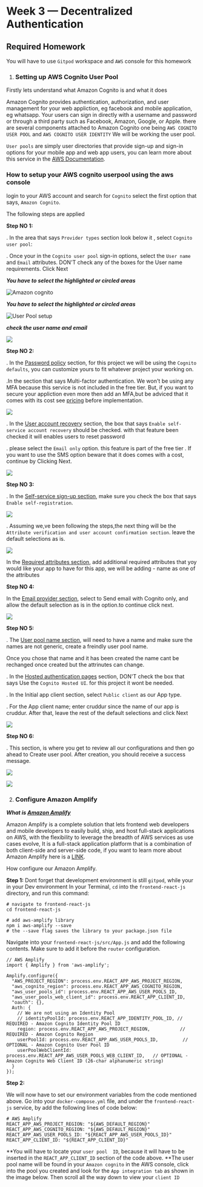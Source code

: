 # Week 3 — Decentralized Authentication

## Required Homework

You will have to use `Gitpod` workspace  and  `AWS` console for this homework


1. ### Setting up AWS Cognito User Pool


Firstly lets understand what Amazon Cognito is and what it does

Amazon Cognito provides authentication, authorization, and user management for your web appliction, eg facebook and mobile application, eg whatsapp. Your users can sign in directly with a username and password or through a third party such as Facebook, Amazon, Google, or Apple. there are several components attached to Amazon Cognito one being `AWS COGNITO USER POOL`  and `AWS COGNITO USER IDENTITY` We will be working the  user pool.

`User pools` are simply user directories that provide sign-up and sign-in options for your mobile app and web app  users, you can learn more about this  service in the [AWS Documentation](https://docs.aws.amazon.com/).


### How to setup your AWS cognito userpool using the aws console 

login to your AWS account and search for `Cognito`
select the first option that says, `Amazon Cognito`.


The following steps are applied

**Step NO 1:**

  . In the area that says `Provider types` section look below it ,  select `Cognito user pool`:
  
  
   . Once your in the `Cognito user pool` sign-in options,  select  the `User name` and `Email` attributes. DON'T check any of  the  boxes for the User name requirements. Click Next



***You have to select the highlighted or circled areas***

![Amazon cognito](assets%20week3/Amazon%20cognito/amazon%20cognito%201.PNG)






***You have to select the highlighted or circled areas***

![User Pool setup](assets%20week3/Amazon%20cognito/amazon%20cognito%202.PNG)



***check the user name and email***

![](assets%20week3/Amazon%20cognito/amazon%20cognito%204.PNG)




**Step NO 2:**

. In the <ins>Password policy</ins> section,  for this project we will be using the `Cognito defaults`,  you can  customize  yours to fit whatever project your working on.

.In the section that says Multi-factor authentication. We won't be using any MFA because this service is not included in the free tier. But, if you want to secure your appliction even more then add an MFA,but be adviced that it comes with its cost see [pricing](https://aws.amazon.com/getting-started/hands-on/setup-email-receiving-pipeline/services-costs/) before implementation.




![](assets%20week3/Amazon%20cognito/amazon%20cognito%205.PNG)




. In the <ins>User account recovery</ins> section,  the box that says `Enable self-service account recovery` should be checked. with that feature been checked it will  enables users to reset password 


. please select the `Email only` option. this feature is part of the free tier . If you want to use the SMS option beware that it does comes with a cost, continue by  Clicking Next.



![](assets%20week3/Amazon%20cognito/amazon%20cognito%205%20continues.PNG)





**Step NO 3:**

. In the <ins>Self-service sign-up section</ins>, make sure you check the box that says  `Enable self-registration`.

![](assets%20week3/Amazon%20cognito/amazon%20cognito%206.PNG)



. Assuming we,ve been following the steps,the next thing will be the  `Attribute verification and user account confirmation section`. leave the default selections as is. 




![](assets%20week3/Amazon%20cognito/amazon%20cognito%206.PNG)


In the <ins>Required attributes section</ins>, add additional required attributes that yoy would like your app to have for this app, we will be adding - name as one of the attributes




**Step NO 4:**


In the <ins>Email provider section</ins>,  select to Send email with Cognito only, and allow the default selection as is in  the option.to continue click next.



![](assets%20week3/Amazon%20cognito/amazon%20cognito%207.PNG)



**Step NO 5:**


. The <ins>User pool name section</ins>, will need to have a name and make sure the names are not generic, create a freindly user pool name.

Once you chose that name and it has been created the name cant be rechanged once created but the attrinutes can change.


. In the <ins>Hosted authentication pages</ins> section, DON'T check the box that says Use the `Cognito Hosted UI`. for this project it wont be needed.

. In the Initial app client section, select `Public client` as our App type.

. For the App client name; enter cruddur since the name of our app is cruddur. After that, leave the rest of the default selections and click Next


![](assets%20week3/Amazon%20cognito/amazon%20cognito%208.PNG)



**Step NO 6:**

. This section, is where you get to  review all our configurations and then go ahead to Create user pool. After creation, you should receive a success message.

![](assets%20week3/Amazon%20cognito/amazon%20cognito%209.PNG)






![](assets%20week3/Amazon%20cognito/amazon%20cognito%2010.PNG)




2. ### Configure Amazon Amplify

***What is <ins>Amazon Amplify</ins>***


Amazon Amplify is a complete solution that lets frontend web developers and mobile developers to easily build, ship, and host full-stack applications on AWS, with the flexibility to leverage the breadth of AWS services as use cases evolve, It is a full-stack application platform that is a combination of both client-side and server-side code, if you want to learn more about Amazon Amplify here is a [LINK](https://aws.amazon.com/amplify/#:~:text=AWS%20Amplify%20is%20a%20complete,Build%20a%20frontend%20UI).


How configure our Amazon Amplify.


**Step 1:**
Dont forget that development environment is still `gitpod`, while your in your Dev environment In your Terminal, `cd` into the `frontend-react-js` directory, and run this command:

```
# navigate to frontend-react-js
cd frontend-react-js

# add aws-amplify library
npm i aws-amplify --save
# the --save flag saves the library to your package.json file 
```


Navigate into your `frontend-react-js/src/App.js` and add the following contents. Make sure to add it before the `router` configuration.


```
// AWS Amplify
import { Amplify } from 'aws-amplify';

Amplify.configure({
  "AWS_PROJECT_REGION": process.env.REACT_APP_AWS_PROJECT_REGION,
  "aws_cognito_region": process.env.REACT_APP_AWS_COGNITO_REGION,
  "aws_user_pools_id": process.env.REACT_APP_AWS_USER_POOLS_ID,
  "aws_user_pools_web_client_id": process.env.REACT_APP_CLIENT_ID,
  "oauth": {},
  Auth: {
    // We are not using an Identity Pool
    // identityPoolId: process.env.REACT_APP_IDENTITY_POOL_ID, // REQUIRED - Amazon Cognito Identity Pool ID
    region: process.env.REACT_APP_AWS_PROJECT_REGION,           // REQUIRED - Amazon Cognito Region
    userPoolId: process.env.REACT_APP_AWS_USER_POOLS_ID,         // OPTIONAL - Amazon Cognito User Pool ID
    userPoolWebClientId: process.env.REACT_APP_AWS_USER_POOLS_WEB_CLIENT_ID,   // OPTIONAL - Amazon Cognito Web Client ID (26-char alphanumeric string)
  }
});
```

**Step 2:**

 We will now have to set our environment variables from the code mentioned above. Go into your `docker-compose.yml` file, and under the `frontend-react-js` service, by add the following lines of code below:

```
# AWS Amplify
REACT_APP_AWS_PROJECT_REGION: "${AWS_DEFAULT_REGION}"
REACT_APP_AWS_COGNITO_REGION: "${AWS_DEFAULT_REGION}"
REACT_APP_AWS_USER_POOLS_ID: "${REACT_APP_AWS_USER_POOLS_ID}"
REACT_APP_CLIENT_ID: "${REACT_APP_CLIENT_ID}"
```
**You will have to locate your `user pool  ID`, because it will have to be inserted in the `REACT_APP_CLIENT_ID` section of the code above.
**The user pool name will be found in your `Amazon cognito` in the AWS console, click into the pool you created and look for the `App integration tab` as shown in the image below. Then scroll all the way down to view your `client ID`
